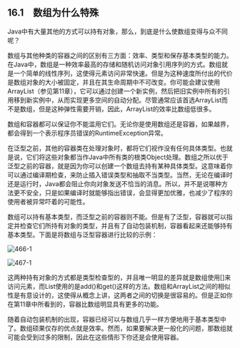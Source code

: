 ## 16.1　数组为什么特殊

Java中有大量其他的方式可以持有对象，那么，到底是什么使数组变得与众不同呢？

数组与其他种类的容器之间的区别有三方面：效率、类型和保存基本类型的能力。在Java中，数组是一种效率最高的存储和随机访问对象引用序列的方式。数组就是一个简单的线性序列，这使得元素访问非常快速。但是为这种速度所付出的代价是数组对象的大小被固定，并且在其生命周期中不可改变。你可能会建议使用ArrayList（参见第11章），它可以通过创建一个新实例，然后把旧实例中所有的引用移到新实例中，从而实现更多空间的自动分配。尽管通常应该首选ArrayList而不是数组，但是这种弹性需要开销，因此，ArrayList的效率比数组低很多。

数组和容器都可以保证你不能滥用它们。无论你是使用数组还是容器，如果越界，都会得到一个表示程序员错误的RuntimeException异常。

在泛型之前，其他的容器类在处理对象时，都将它们视作没有任何具体类型。也就是说，它们将这些对象都当作Java中所有类的根类Object处理。数组之所以优于泛型之前的容器，就是因为你可以创建一个数组去持有某种具体类型。这意味着你可以通过编译期检查，来防止插入错误类型和抽取不当类型。当然，无论在编译时还是运行时，Java都会阻止你向对象发送不恰当的消息。所以，并不是说哪种方法更不安全，只是如果编译时就能够指出错误，会显得更加优雅，也减少了程序的使用者被异常吓着的可能性。

数组可以持有基本类型，而泛型之前的容器则不能。但是有了泛型，容器就可以指定并检查它们所持有对象的类型，并且有了自动包装机制，容器看起来还能够持有基本类型。下面是将数组与泛型容器进行比较的示例：

![466-1](../Images/image03326.jpeg)

![467-1](../Images/image03327.jpeg)

这两种持有对象的方式都是类型检查型的，并且唯一明显的差异就是数组使用[]来访问元素，而List使用的是add()和get()这样的方法。数组和ArrayList之间的相似性是有意设计的，这使得从概念上讲，这两者之间的切换是很容易的。但是正如你在第11章中所看到的，容器比数组明显具有更多的功能。

随着自动包装机制的出现，容器已经可以与数组几乎一样方便地用于基本类型中了。数组硕果仅存的优点就是效率。然而，如果要解决更一般化的问题，那数组就可能会受到过多的限制，因此在这些情形下你还是会使用容器。